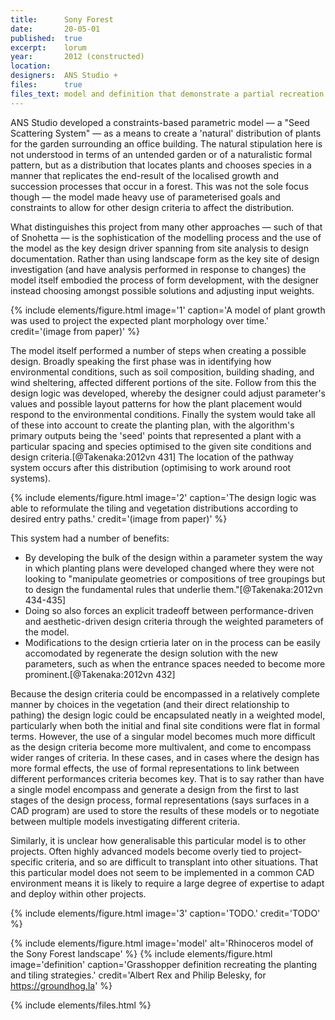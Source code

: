 ```yaml
---
title:      Sony Forest
date:       20-05-01
published:  true
excerpt:    lorum
year:       2012 (constructed)
location:
designers:  ANS Studio +
files:      true
files_text: model and definition that demonstrate a partial recreation of this project
---
```


ANS Studio developed a constraints-based parametric model — a "Seed Scattering System" — as a means to create a 'natural' distribution of plants for the garden surrounding an office building. The natural stipulation here is not understood in terms of an untended garden or of a naturalistic formal pattern, but as a distribution that locates plants and chooses species in a manner that replicates the end-result of the localised growth and succession processes that occur in a forest. This was not the sole focus though — the model made heavy use of parameterised goals and constraints to allow for other design criteria to affect the distribution.

What distinguishes this project from many other approaches — such of that of Snohetta — is the sophistication of the modelling process and the use of the model as the key design driver spanning from site analysis to design documentation. Rather than using landscape form as the key site of design investigation (and have analysis performed in response to changes) the model itself embodied the process of form development, with the designer instead choosing amongst possible solutions and adjusting input weights.

{% include elements/figure.html image='1' caption='A model of plant growth was used to project the expected plant morphology over time.' credit='(image from paper)' %}

The model itself performed a number of steps when creating a possible design. Broadly speaking the first phase was in identifying how environmental conditions, such as soil composition, building shading, and wind sheltering, affected different portions of the site. Follow from this the design logic was developed, whereby the designer could adjust parameter's values and possible layout patterns for how the plant placement would respond to the environmental conditions. Finally the system would take all of these into account to create the planting plan, with the algorithm's primary outputs being the  'seed' points that represented a plant with a particular spacing and species optimised to the given site conditions and design criteria.[@Takenaka:2012vn 431] The location of the pathway system occurs after this distribution (optimising to work around root systems).

{% include elements/figure.html image='2' caption='The design logic was able to reformulate the tiling and vegetation distributions according to desired entry paths.' credit='(image from paper)' %}

This system had a number of benefits:

- By developing the bulk of the design within a parameter system the way in which planting plans were developed changed where they were not looking to "manipulate geometries or compositions of tree groupings but to design the fundamental rules that underlie them."[@Takenaka:2012vn 434-435]
- Doing so also forces an explicit tradeoff between performance-driven and aesthetic-driven design criteria through the weighted parameters of the model.
- Modifications to the design crtieria later on in the process can be easily accomodated by regenerate the design solution with the new parameters, such as when the entrance spaces needed to become more prominent.[@Takenaka:2012vn 432]

Because the design criteria could be encompassed in a relatively complete manner by choices in the vegetation (and their direct relationship to pathing) the design logic could be encapsulated neatly in a weighted model, particularly when both the initial and final site conditions were flat in formal terms. However, the use of a singular model becomes much more difficult as the design criteria become more multivalent, and come to encompass wider ranges of criteria. In these cases, and in cases where the design has more formal effects, the use of formal representations to link between different performances criteria becomes key. That is to say rather than have a single model encompass and generate a design from the first to last stages of the design process, formal representations (says surfaces in a CAD program) are used to store the results of these models or to negotiate between multiple models investigating different criteria.

Similarly, it is unclear how generalisable this particular model is to other projects. Often highly advanced models become overly tied to project-specific criteria, and so are difficult to transplant into other situations. That this particular model does not seem to be implemented in a common CAD environment means it is likely to require a large degree of expertise to adapt and deploy within other projects.

{% include elements/figure.html image='3' caption='TODO.' credit='TODO' %} <!-- from https://www.nikken.co.jp/en/expertise/mep_engineering/bioskin_a_facade_system_for_cooling_city_heat_islands.html -->

{% include elements/figure.html image='model' alt='Rhinoceros model of the Sony Forest landscape' %}
{% include elements/figure.html image='definition' caption='Grasshopper definition recreating the planting and tiling strategies.' credit='Albert Rex and Philip Belesky, for https://groundhog.la' %}

{% include elements/files.html %}

